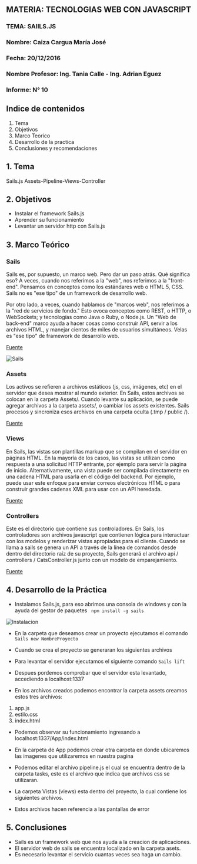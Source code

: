 ## MATERIA: TECNOLOGIAS WEB CON JAVASCRIPT


### TEMA: SAIILS.JS
### Nombre: Caiza Cargua María José
### Fecha: 20/12/2016
### Nombre Profesor: Ing. Tania Calle - Ing. Adrian Eguez
### Informe: N° 10

## Indice de contenidos

1. Tema
2. Objetivos
3. Marco Teorico
4. Desarrollo de la practica
5. Conclusiones y recomendaciones 

## 1. Tema

 Sails.js Assets-Pipeline-Views-Controller 
   
## 2. Objetivos

* Instalar el framework Sails.js
* Aprender su funcionamiento
* Levantar un servidor http con Sails.js


## 3. Marco Teórico 

### Sails

Sails es, por supuesto, un marco web. Pero dar un paso atrás. Qué significa eso? A veces, cuando nos referimos a la "web", nos referimos a la "front-end". Pensamos en conceptos como los estándares web o HTML 5, CSS. Sails no es "ese tipo" de un framework de desarrollo web.

Por otro lado, a veces, cuando hablamos de "marcos web", nos referimos a la "red de servicios de fondo." Esto evoca conceptos como REST, o HTTP, o WebSockets; y tecnologías como Java o Ruby, o Node.js. Un "Web de back-end" marco ayuda a hacer cosas como construir API, servir a los archivos HTML, y manejar cientos de miles de usuarios simultáneos. Velas es "ese tipo" de framework de desarrollo web.

[Fuente](http://sailsjs.com/whats-that)

![Sails](https://camo.githubusercontent.com/6c76c5e3904170744bad0031ac667f8bc252147f/687474703a2f2f692e696d6775722e636f6d2f52497675392e706e67)

### Assets

Los activos se refieren a archivos estáticos (js, css, imágenes, etc) en el servidor que desea mostrar al mundo exterior. En Sails, estos archivos se colocan en la carpeta Assets/. Cuando levante su aplicación, se puede agregar archivos a la carpeta assets/, o cambiar los assets existentes. Sails procesos y sincroniza esos archivos en una carpeta oculta (.tmp / public /).

[Fuente](http://sailsjs.com/documentation/concepts/assets)

### Views

En Sails, las vistas son plantillas markup que se compilan en el servidor en páginas HTML. En la mayoría de los casos, las vistas se utilizan como respuesta a una solicitud HTTP entrante, por ejemplo para servir la página de inicio.
Alternativamente, una vista puede ser compilada directamente en una cadena HTML para usarla en el código del backend. Por ejemplo, puede usar este enfoque para enviar correos electrónicos HTML o para construir grandes cadenas XML para usar con un API heredada.

[Fuente](http://sailsjs.com/documentation/concepts/views)

### Controllers

Este es el directorio que contiene sus controladores. En Sails, los controladores son archivos javascript que contienen lógica para interactuar con los modelos y renderizar vistas apropiadas para el cliente.
Cuando se llama a sails se genera un API a través de la línea de comandos desde dentro del directorio raíz de su proyecto, Sails generará el archivo api / controllers / CatsController.js junto con un modelo de emparejamiento.

[Fuente](http://sailsjs.com/documentation/anatomy/api/controllers)

 
## 4. Desarrollo de la Práctica 
 
 * Instalamos Sails.js, para eso abrimos una consola de windows y con la ayuda del gestor de paquetes ``` npm install -g sails```
 
  
 ![Instalacion]()

* En la carpeta que deseamos crear un proyecto ejecutamos el comando ```Sails new NombreProyecto```

* Cuando se crea el proyecto se generaran los siguientes archivos

* Para levantar el servidor ejecutamos el siguiente comando ``` Sails lift ```

* Despues pordemos comprobar que el servidor esta levantado, accediendo a localhost:1337 

* En los archivos creados podemos encontrar la carpeta assets creamos estos tres archivos:

1. app.js
2. estilo.css
3. index.html

* Podemos observar su funcionamiento ingresando a localhost:1337/App/index.html

* En la carpeta de App podemos crear otra carpeta en donde ubicaremos las imagenes que utilizaremos en nuestra pagina

* Podemos editar el archivo pipeline.js el cual se encuentra dentro de la carpeta tasks, este es el archivo que indica que archivos css se utilizaran.

* La carpeta Vistas (views) esta dentro del proyecto, la cual contiene los siguientes archivos.

* Estos archivos hacen referencia a las pantallas de error 


## 5. Conclusiones

* Sails es un framework web que nos ayuda a la creacion de aplicaciones.
* El servidor web de sails se encuentra localizado en la carpeta asets.
* Es necesario levantar el servicio cuantas veces sea haga un cambio.











 
 
 
 
 
 
 
 
 
 
 
 
 
 
 
 
 
 
 
